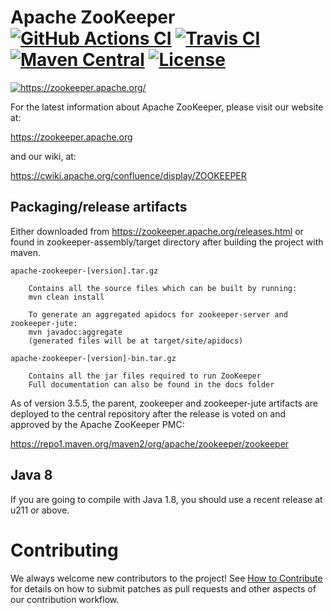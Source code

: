 # Apache ZooKeeper [![GitHub Actions CI][ciBadge]][ciLink] [![Travis CI][trBadge]][trLink] [![Maven Central][mcBadge]][mcLink] [![License][liBadge]][liLink]

<p align="left">
  <a href="https://zookeeper.apache.org/">
    <img src="https://zookeeper.apache.org/images/zookeeper_small.gif"" alt="https://zookeeper.apache.org/"><br/>
  </a>
</p>

For the latest information about Apache ZooKeeper, please visit our website at:

https://zookeeper.apache.org

and our wiki, at:

https://cwiki.apache.org/confluence/display/ZOOKEEPER

## Packaging/release artifacts

Either downloaded from https://zookeeper.apache.org/releases.html or found in zookeeper-assembly/target directory after
building the project with maven.

    apache-zookeeper-[version].tar.gz

        Contains all the source files which can be built by running:
        mvn clean install

        To generate an aggregated apidocs for zookeeper-server and zookeeper-jute:
        mvn javadoc:aggregate
        (generated files will be at target/site/apidocs)

    apache-zookeeper-[version]-bin.tar.gz

        Contains all the jar files required to run ZooKeeper
        Full documentation can also be found in the docs folder

As of version 3.5.5, the parent, zookeeper and zookeeper-jute artifacts are deployed to the central repository after the
release is voted on and approved by the Apache ZooKeeper PMC:

https://repo1.maven.org/maven2/org/apache/zookeeper/zookeeper

## Java 8

If you are going to compile with Java 1.8, you should use a recent release at u211 or above.

# Contributing

We always welcome new contributors to the project!
See [How to Contribute](https://cwiki.apache.org/confluence/display/ZOOKEEPER/HowToContribute) for details on how to
submit patches as pull requests and other aspects of our contribution workflow.


[ciBadge]: https://github.com/apache/zookeeper/workflows/CI/badge.svg

[ciLink]: https://github.com/apache/zookeeper/actions

[liBadge]: https://img.shields.io/github/license/apache/zookeeper?color=282661

[liLink]: https://github.com/apache/zookeeper/blob/master/LICENSE.txt

[mcBadge]: https://img.shields.io/maven-central/v/org.apache.zookeeper/zookeeper

[mcLink]: https://zookeeper.apache.org/releases

[trBadge]: https://travis-ci.org/apache/zookeeper.svg?branch=master

[trLink]: https://travis-ci.org/apache/zookeeper
